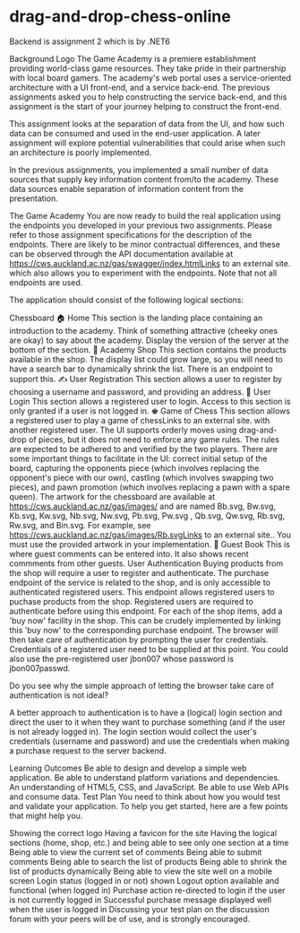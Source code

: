 # drag-and-drop-chess-online


Backend is assignment 2 which is by .NET6


Background
Logo
The Game Academy is a premiere establishment providing world-class game resources. They take pride in their partnership with local board gamers. The academy's web portal uses a service-oriented architecture with a UI front-end, and a service back-end. The previous assignments asked you to help constructing the service back-end, and this assignment is the start of your journey helping to construct the front-end.

This assignment looks at the separation of data from the UI, and how such data can be consumed and used in the end-user application. A later assignment will explore potential vulnerabilities that could arise when such an architecture is poorly implemented.

In the previous assignments, you implemented a small number of data sources that supply key information content from/to the academy. These data sources enable separation of information content from the presentation.

The Game Academy
You are now ready to build the real application using the endpoints you developed in your previous two assignments. Please refer to those assignment specifications for the description of the endpoints. There are likely to be minor contractual differences, and these can be observed through the API documentation available at https://cws.auckland.ac.nz/gas/swagger/index.htmlLinks to an external site. which also allows you to experiment with the endpoints. Note that not all endpoints are used.

The application should consist of the following logical sections:

Chessboard
🏠 Home
This section is the landing place containing an introduction to the academy. Think of something attractive (cheeky ones are okay) to say about the academy. Display the version of the server at the bottom of the section.
🛒 Academy Shop
This section contains the products available in the shop. The display list could grow large, so you will need to have a search bar to dynamically shrink the list. There is an endpoint to support this.
✍ User Registration
This section allows a user to register by choosing a username and password, and providing an address.
👩 User Login
This section allows a registered user to login. Access to this section is only granted if a user is not logged in.
♚ Game of Chess
This section allows a registered user to play a game of chessLinks to an external site. with another registered user. The UI supports orderly moves using drag-and-drop of pieces, but it does not need to enforce any game rules. The rules are expected to be adhered to and verified by the two players. There are some important things to facilitate in the UI: correct initial setup of the board, capturing the opponents piece (which involves replacing the opponent's piece with our own), castling (which involves swapping two pieces), and pawn promotion (which involves replacing a pawn with a spare queen).
The artwork for the chessboard are available at https://cws.auckland.ac.nz/gas/images/ and are named Bb.svg, Bw.svg, Kb.svg, Kw.svg, Nb.svg, Nw.svg, Pb.svg, Pw.svg , Qb.svg, Qw.svg, Rb.svg, Rw.svg, and Bin.svg. For example, see https://cws.auckland.ac.nz/gas/images/Rb.svgLinks to an external site.. You must use the provided artwork in your implementation.
📖 Guest Book
This is where guest comments can be entered into. It also shows recent commments from other guests.
User Authentication
Buying products from the shop will require a user to register and authenticate. The purchase endpoint of the service is related to the shop, and is only accessible to authenticated registered users. This endpoint allows registered users to puchase products from the shop. Registered users are required to authenticate before using this endpoint. For each of the shop items, add a 'buy now' facility in the shop. This can be crudely implemented by linking this 'buy now' to the corresponding purchase endpoint. The browser will then take care of authentication by prompting the user for credentials. Credentials of a registered user need to be supplied at this point. You could also use the pre-registered user jbon007 whose password is jbon007passwd.

Do you see why the simple approach of letting the browser take care of authentication is not ideal?

A better approach to authentication is to have a (logical) login section and direct the user to it when they want to purchase something (and if the user is not already logged in). The login section would collect the user's credentials (username and password) and use the credentials when making a purchase request to the server backend.

Learning Outcomes
Be able to design and develop a simple web application.
Be able to understand platform variations and dependencies.
An understanding of HTML5, CSS, and JavaScript.
Be able to use Web APIs and consume data.
Test Plan
You need to think about how you would test and validate your application. To help you get started, here are a few points that might help you.

Showing the correct logo
Having a favicon for the site
Having the logical sections (home, shop, etc.) and being able to see only one section at a time
Being able to view the current set of comments
Being able to submit comments
Being able to search the list of products
Being able to shrink the list of products dynamically
Being able to view the site well on a mobile screen
Login status (logged in or not) shown
Logout option available and functional (when logged in)
Purchase action re-directed to login if the user is not currently logged in
Successful purchase message displayed well when the user is logged in
Discussing your test plan on the discussion forum with your peers will be of use, and is strongly encouraged.
